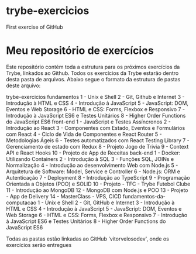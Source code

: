 # trybe-exercicios
First exercise of GitHub

# Meu repositório de exercícios

Este repositório contém toda a estrutura para os próximos exercícios da Trybe, linkados ao Github.
Todos os exercícios da Trybe estarão dentro desta pasta de arquivos.
Abaixo segue o formato da estrutura de pastas deste arquivo:

trybe-exercicios
    fundamentos
        1 - Unix e Shell
        2 - Git, Github e Internet
        3 - Introdução à HTML e CSS
        4 - Introdução à JavaScript
        5 - JavaScript: DOM, Eventos e Web Storage
        6 - HTML e CSS: Forms, Flexbox e Responsivo
        7 - Introdução à JavaScript ES6 e Testes Unitários
        8 - Higher Order Functions do JavaScript ES6
    front-end
        1 - JavaScript e Testes Assíncronos
        2 - Introdução ao React
        3 - Componentes com Estado, Eventos e Formulários com React
        4 - Ciclo de Vida de Componentes e React Router
        5 - Metodologias Ágeis
        6 - Testes automatizados com React Testing Library
        7 - Gerenciamento de estado com Redux
        8 - Projeto Jogo de Trivia
        9 - Context API e React Hooks
        10 - Projeto de App de Receitas
    back-end
        1 - Docker: Utilizando Containers
        2 - Introdução à SQL
        3 - Funções SQL, JOINs e Normalização
        4 - Introdução ao desenvolvimento Web com Node.js
        5 - Arquitetura de Software: Model, Service e Controller
        6 - Node.js: ORM e Autenticação
        7 - Deployment
        8 - Introdução ao TypeScript
        9 - Programação Orientada a Objetos (POO) e SOLID
        10 - Projeto - TFC - Trybe Futebol Clube
        11 - Introdução ao MongoDB
        12 - MongoDB com Node.js e POO
        13 - Projeto - App de Delivery
        14 - MasterClass - VPS, CICD
    fundamentos-da-computacao
        1 - Unix e Shell
        2 - Git, GitHub e Internet
        3 - Introdução à HTML e CSS
        4 - Introdução à JavaScript
        5 - JavaScript: DOM, Eventos e Web Storage
        6 - HTML e CSS: Forms, Flexbox e Responsivo
        7 - Introdução à JavaScript ES6 e Testes Unitários
        8 - Higher Order Functions do JavaScript ES6

Todas as pastas estão linkadas ao GitHub 'vitorvelosodev', onde os exercícios serão entregues